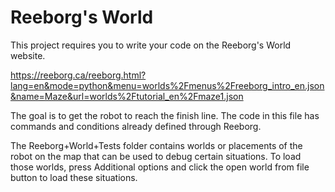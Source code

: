 # Reeborg's World

This project requires you to write your code on the Reeborg's World website.

https://reeborg.ca/reeborg.html?lang=en&mode=python&menu=worlds%2Fmenus%2Freeborg_intro_en.json&name=Maze&url=worlds%2Ftutorial_en%2Fmaze1.json

The goal is to get the robot to reach the finish line. The code in this file has commands and conditions already defined through Reeborg.

The Reeborg+World+Tests folder contains worlds or placements of the robot on the map that can be used to debug certain situations. To load those worlds, press Additional options and click the open world from file button to load these situations.